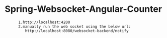 # Spring-Websocket-Angular-Counter

          1.http://localhost:4200
          2.manually run the web socket using the below url:
             http://localhost:8080/websocket-backend/notify
